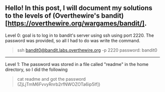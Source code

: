 Hello! In this post, I will document my solutions to the levels of (Overthewire's bandit)[https://overthewire.org/wargames/bandit/].
---
Level 0: goal is to log in to bandit's server using ssh using port 2220. The password was provided, so all I had to do was write the command.
> ssh bandit0@bandit.labs.overthewire.org -p 2220
> password: bandit0
---
Level 1: The password was stored in a file called "readme" in the home directory, so I did the following
> cat readme
and got the password (ZjLjTmM6FvvyRnrb2rfNWOZOTa6ip5If])
